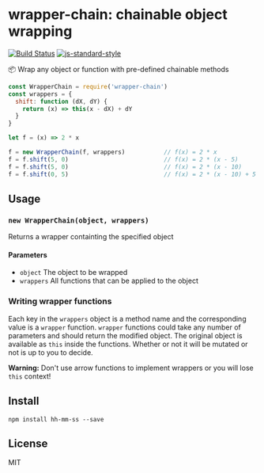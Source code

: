 # wrapper-chain: chainable object wrapping
[![Build Status](https://travis-ci.org/Goldob/wrapper-chain.svg?branch=master)](https://travis-ci.org/Goldob/hh-mm-ss)
[![js-standard-style](https://img.shields.io/badge/code%20style-standard-brightgreen.svg)](http://standardjs.com/)


:package: Wrap any object or function with pre-defined chainable methods

```js
const WrapperChain = require('wrapper-chain')
const wrappers = {
  shift: function (dX, dY) {
    return (x) => this(x - dX) + dY
  }
}

let f = (x) => 2 * x

f = new WrapperChain(f, wrappers)           // f(x) = 2 * x
f = f.shift(5, 0)                           // f(x) = 2 * (x - 5)
f = f.shift(5, 0)                           // f(x) = 2 * (x - 10)
f = f.shift(0, 5)                           // f(x) = 2 * (x - 10) + 5
```

## Usage

### `new WrapperChain(object, wrappers)`

Returns a wrapper containting the specified object

#### Parameters
- `object` The object to be wrapped
- `wrappers` All functions that can be applied to the object

### Writing wrapper functions

Each key in the `wrappers` object is a method name and the corresponding value is a `wrapper` function. `wrapper` functions could take any number of parameters and should return the modified object. The original object is available as `this` inside the functions. Whether or not it will be mutated or not is up to you to decide.

__Warning:__ Don't use arrow functions to implement wrappers or you will lose `this` context!

## Install

`npm install hh-mm-ss --save`

## License

MIT
